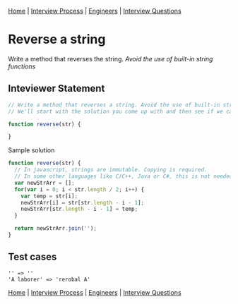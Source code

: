 [Home](../../../README.md) |
[Interview Process](../../README.md) |
[Engineers](../README.md) |
[Interview Questions](README.md)

# Reverse a string

Write a method that reverses the string. *Avoid the use of built-in string functions*

## Inteviewer Statement
``` javascript
// Write a method that reverses a string. Avoid the use of built-in string reversal or split functions.
// We'll start with the solution you come up with and then see if we can make it more performant.

function reverse(str) {

}
```

Sample solution
``` javascript
function reverse(str) {
  // In javascript, strings are immutable. Copying is required.
  // In some other languages like C/C++, Java or C#, this is not needed and the optimal solution does the swap in-place.
  var newStrArr = [];
  for(var i = 0; i < str.length / 2; i++) {
    var temp = str[i];
    newStrArr[i] = str[str.length - i - 1];
    newStrArr[str.length - i - 1] = temp;
  }

  return newStrArr.join('');
}
```

## Test cases
```
'' => ''
'A laborer' => 'rerobal A'
```

[Home](../../../README.md) |
[Interview Process](../../README.md) |
[Engineers](../README.md) |
[Interview Questions](README.md)
